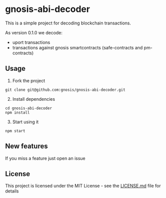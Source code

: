 # gnosis-abi-decoder

This is a simple project for decoding blockchain transactions.

As version 0.1.0 we decode:
* uport transactions  
* transactions against gnosis smartcontracts (safe-contracts and pm-contracts)

## Usage
1. Fork the project
```
git clone git@github.com:gnosis/gnosis-abi-decoder.git
```
2. Install dependencies
```
cd gnosis-abi-decoder
npm install
````
3. Start using it
```
npm start
```

## New features
If you miss a feature just open an issue

## License

This project is licensed under the MIT License - see the [LICENSE.md](LICENSE.md) file for details
